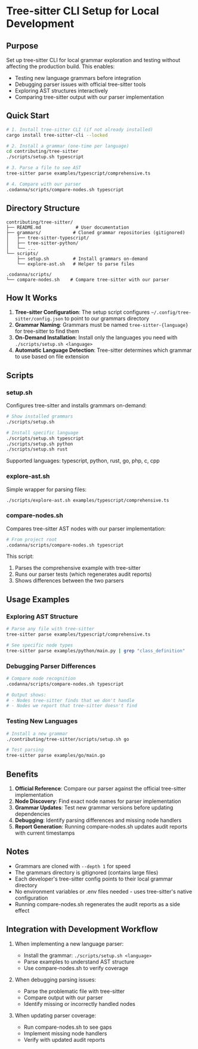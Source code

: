 # Tree-sitter CLI Setup for Local Development

## Purpose

Set up tree-sitter CLI for local grammar exploration and testing without affecting the production build. This enables:
- Testing new language grammars before integration
- Debugging parser issues with official tree-sitter tools
- Exploring AST structures interactively
- Comparing tree-sitter output with our parser implementation

## Quick Start

```bash
# 1. Install tree-sitter CLI (if not already installed)
cargo install tree-sitter-cli --locked

# 2. Install a grammar (one-time per language)
cd contributing/tree-sitter
./scripts/setup.sh typescript

# 3. Parse a file to see AST
tree-sitter parse examples/typescript/comprehensive.ts

# 4. Compare with our parser
.codanna/scripts/compare-nodes.sh typescript
```

## Directory Structure

```
contributing/tree-sitter/
├── README.md             # User documentation
├── grammars/            # Cloned grammar repositories (gitignored)
│   ├── tree-sitter-typescript/
│   ├── tree-sitter-python/
│   └── ...
└── scripts/
    ├── setup.sh         # Install grammars on-demand
    └── explore-ast.sh   # Helper to parse files

.codanna/scripts/
└── compare-nodes.sh    # Compare tree-sitter with our parser
```

## How It Works

1. **Tree-sitter Configuration**: The setup script configures `~/.config/tree-sitter/config.json` to point to our grammars directory
2. **Grammar Naming**: Grammars must be named `tree-sitter-{language}` for tree-sitter to find them
3. **On-Demand Installation**: Install only the languages you need with `./scripts/setup.sh <language>`
4. **Automatic Language Detection**: Tree-sitter determines which grammar to use based on file extension

## Scripts

### setup.sh

Configures tree-sitter and installs grammars on-demand:

```bash
# Show installed grammars
./scripts/setup.sh

# Install specific language
./scripts/setup.sh typescript
./scripts/setup.sh python
./scripts/setup.sh rust
```

Supported languages: typescript, python, rust, go, php, c, cpp

### explore-ast.sh

Simple wrapper for parsing files:

```bash
./scripts/explore-ast.sh examples/typescript/comprehensive.ts
```

### compare-nodes.sh

Compares tree-sitter AST nodes with our parser implementation:

```bash
# From project root
.codanna/scripts/compare-nodes.sh typescript
```

This script:
1. Parses the comprehensive example with tree-sitter
2. Runs our parser tests (which regenerates audit reports)
3. Shows differences between the two parsers

## Usage Examples

### Exploring AST Structure

```bash
# Parse any file with tree-sitter
tree-sitter parse examples/typescript/comprehensive.ts

# See specific node types
tree-sitter parse examples/python/main.py | grep "class_definition"
```

### Debugging Parser Differences

```bash
# Compare node recognition
.codanna/scripts/compare-nodes.sh typescript

# Output shows:
# - Nodes tree-sitter finds that we don't handle
# - Nodes we report that tree-sitter doesn't find
```

### Testing New Languages

```bash
# Install a new grammar
./contributing/tree-sitter/scripts/setup.sh go

# Test parsing
tree-sitter parse examples/go/main.go
```

## Benefits

1. **Official Reference**: Compare our parser against the official tree-sitter implementation
2. **Node Discovery**: Find exact node names for parser implementation
3. **Grammar Updates**: Test new grammar versions before updating dependencies
4. **Debugging**: Identify parsing differences and missing node handlers
5. **Report Generation**: Running compare-nodes.sh updates audit reports with current timestamps

## Notes

- Grammars are cloned with `--depth 1` for speed
- The grammars directory is gitignored (contains large files)
- Each developer's tree-sitter config points to their local grammar directory
- No environment variables or .env files needed - uses tree-sitter's native configuration
- Running compare-nodes.sh regenerates the audit reports as a side effect

## Integration with Development Workflow

1. When implementing a new language parser:
   - Install the grammar: `./scripts/setup.sh <language>`
   - Parse examples to understand AST structure
   - Use compare-nodes.sh to verify coverage

2. When debugging parsing issues:
   - Parse the problematic file with tree-sitter
   - Compare output with our parser
   - Identify missing or incorrectly handled nodes

3. When updating parser coverage:
   - Run compare-nodes.sh to see gaps
   - Implement missing node handlers
   - Verify with updated audit reports